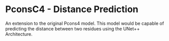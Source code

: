 # PconsC4 - Distance Prediction

An extension to the original Pcons4 model. This model would be capable of predicting the distance between two residues using the UNet++ Architecture.
